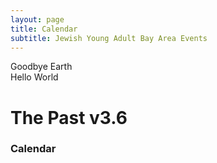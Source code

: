 ```yaml
---
layout: page
title: Calendar
subtitle: Jewish Young Adult Bay Area Events
---
```


<link rel='stylesheet' href='/css/fullcalendar.css' />
<script src='/js/jquery.min.js'></script>
<script src='/js/moment.js'></script>
<script src='/js/fullcalendar.js'></script>
<script type='text/javascript' src='/js/gcal.js'></script>

<script>
  $(function() {
    $('#calendar').fullCalendar({
      header: {
        left: 'prev,next today',
        center: 'title',
        right: 'month,listYear'
      },
      displayEventTime: true,
      defaultView: 'month',
      googleCalendarApiKey: 'AIzaSyAFJI5E7tJ3y143JM3ZWrzTWlScQxNQntg',
      events: 'bsp4pl7nrmbt1merbkuehqluj4@group.calendar.google.com',
      eventClick: function(event) {
        window.open(event.url, '_blank', 'width=700,height=600');
        return false;
      }
    });
    if($( document ).width() < 700){
       <!-- document.write($( document ).width()); -->
       $('#calendar').fullCalendar('changeView', 'listWeek');
    }
  });
</script>

<div class="small-container">
    <script>
    var height = $( document ).width();
    document.write("Width is - " + height);
        <!-- $(function() {
            if($( document ).width() <= 400){
                <!-- $('#calendar').fullCalendar('changeView', 'listWeek'); -->
            } else{
                $('#calendar').fullCalendar('changeView', 'agendaWeek');
            }
        }); -->
    </script>
    Goodbye Earth
</div>
<!-- var locale = $('#calendar').fullCalendar('option', 'locale'); -->


<div class="big-container">
    <!-- <script>
        $(function() {
            $('#calendar').fullCalendar('changeView', 'listWeek');
        });
    </script> -->
    Hello World
</div>

<div id='calendar'></div>


# The Past v3.6

<!-- <div class="responsive-iframe-container small-container"><iframe src="https://calendar.google.com/calendar/embed?showTitle=0&amp;showPrint=0&amp;showTabs=0&amp;showCalendars=0&amp;mode=AGENDA&amp;height=800&amp;wkst=1&amp;bgcolor=%23FFFFFF&amp;src=bsp4pl7nrmbt1merbkuehqluj4%40group.calendar.google.com&amp;color=%23182C57&amp;ctz=America%2FLos_Angeles" style="border-width:0" width="700" height="600" frameborder="0" scrolling="no"></iframe></div>
<div class="responsive-iframe-container big-container"><iframe src="https://calendar.google.com/calendar/embed?showTitle=0&amp;showPrint=0&amp;showTabs=0&amp;showCalendars=0&amp;height=800&amp;wkst=1&amp;bgcolor=%23FFFFFF&amp;src=bsp4pl7nrmbt1merbkuehqluj4%40group.calendar.google.com&amp;color=%23182C57&amp;ctz=America%2FLos_Angeles" style="border-width:0" width="1000" height="700" frameborder="0" scrolling="no"></iframe></div> -->

### Calendar

